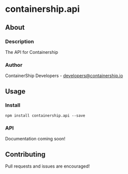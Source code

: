 containership.api
==================

## About

### Description
The API for Containership

### Author
ContainerShip Developers - developers@containership.io

## Usage

### Install
`npm install containership.api --save`

### API
Documentation coming soon!

## Contributing
Pull requests and issues are encouraged!

